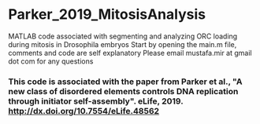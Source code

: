 # Parker_2019_MitosisAnalysis
MATLAB code associated with segmenting and analyzing ORC loading during mitosis in Drosophila embryos
Start by opening the main.m file, comments and code are self explanatory
Please email mustafa.mir at gmail dot com for any questions

### This code is associated with the paper from Parker et al., "A new class of disordered elements controls DNA replication through initiator self-assembly". eLife, 2019. http://dx.doi.org/10.7554/eLife.48562
